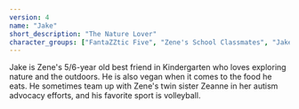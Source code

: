 ```yaml
---
version: 4
name: "Jake"
short_description: "The Nature Lover"
character_groups: ["FantaZZtic Five", "Zene's School Classmates", "Jake's Family"]
---
```


Jake is Zene's 5/6-year old best friend in Kindergarten who loves exploring nature and the outdoors. He is also vegan when it comes to the food he eats. He sometimes team up with Zene's twin sister Zeanne in her autism advocacy efforts, and his favorite sport is volleyball.